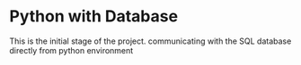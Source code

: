 # Python with Database
This is the initial stage of the project.
communicating with the SQL database directly from python environment
